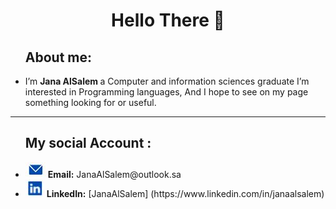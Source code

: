 <h1 align="center"> Hello There 👋</h1>


<ul>
<h2> About me:</h2>
<li><p>I’m <b>Jana AlSalem </b> a Computer and information sciences graduate
I’m interested in </b>Programming languages</b>, And I hope to see on my page something looking for or useful.  </p></li>
</ul>

<hr>

<ul>
<h2> My social Account :</h2>
<li> <img src="E_img.JPG" alt="campfire" /> <b>Email:</b> JanaAlSalem@outlook.sa </li>
<li> <img src="L_img.JPG" alt="campfire" /> <b>LinkedIn:</b> [JanaAlSalem] (https://www.linkedin.com/in/janaalsalem) </li>
</ul>




<!---
![campfire](E_img.JPG)

JanaYAlSalem/JanaYAlSalem is a ✨ special ✨ repository because its `README.md` (this file) appears on your GitHub profile.
You can click the Preview link to take a look at your changes.


<ul>
<h2 align="center"> Hello There 👋</h2>
<li>About me: </li>
<p>I’m <b>Jana AlSalem </b> a Computer and information sciences graduate
I’m interested in </b>Programming languages</b>, And I hope to see on my page something looking for or useful.  </p>

<hr>

<li> My social Account : </li>
 
 <img src="E_img.JPG" alt="campfire" /><p> Email: JanaAlSalem@outlook.sa </p> 
 <img src="L_img.JPG" alt="campfire" /><p> LinkedIn: </p> [@JanaAlSalem] (https://www.linkedin.com/in/janaalsalem)
</ul>
[@JanaAlSalem] (https://www.linkedin.com/in/janaalsalem)

--->
